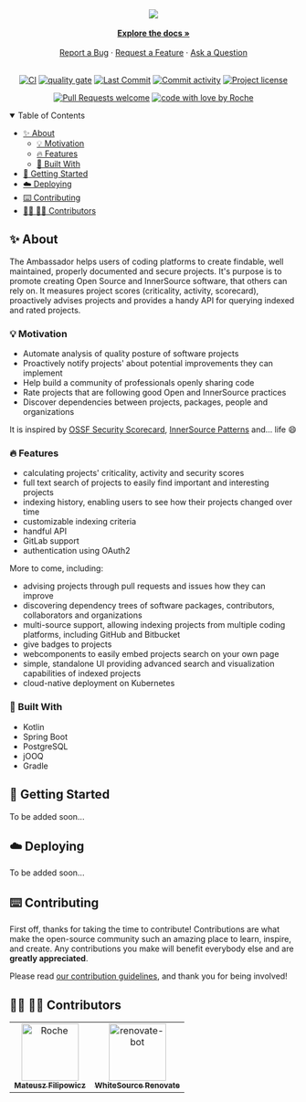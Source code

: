 <div align="center">
  <img src="./docs/logo.png" />
  <br />
  <br />
  <a href="#about"><strong>Explore the docs »</strong></a>
  <br />
  <br />
  <a href="https://github.com/Roche/the-ambassador/issues/new?assignees=&labels=bug&template=01_BUG_REPORT.md&title=bug%3A+">Report a Bug</a>
  ·
  <a href="https://github.com/Roche/the-ambassador/issues/new?assignees=&labels=enhancement&template=02_FEATURE_REQUEST.md&title=feat%3A+">Request a Feature</a>
  ·
  <a href="https://github.com/Roche/the-ambassador/discussions">Ask a Question</a>
</div>

<div align="center">
<br />

[![CI](https://img.shields.io/github/workflow/status/Roche/the-ambassador/CI/master?style=flat-square)](https://github.com/Roche/the-ambassador/actions/workflows/ci.yml)
[![quality gate](https://sonarcloud.io/api/project_badges/measure?project=Roche_the-ambassador&metric=alert_status&style=flat-square)](https://sonarcloud.io/project/overview?id=Roche_the-ambassador)
[![Last Commit](https://img.shields.io/github/last-commit/Roche/the-ambassador/master?style=flat-square)](https://github.com/Roche/the-ambassador/commits/master)
[![Commit activity](https://img.shields.io/github/commit-activity/m/Roche/the-ambassador?style=flat-square)](https://github.com/Roche/the-ambassador/pulse)
[![Project license](https://img.shields.io/github/license/Roche/the-ambassador.svg?style=flat-square)](LICENSE)

[![Pull Requests welcome](https://img.shields.io/badge/PRs-welcome-bc36f0.svg?style=flat-square)](https://github.com/Roche/the-ambassador/issues?q=is%3Aissue+is%3Aopen+label%3A%22help+wanted%22)
[![code with love by Roche](https://img.shields.io/badge/%3C%2F%3E%20with%20%E2%99%A5%20by-Roche-0B41CD.svg?style=flat-square)](https://github.com/Roche)

</div>

<details open="open">
<summary>Table of Contents</summary>

- [✨ About](#about)
  * [💡 Motivation](#motivation)
  * [🔥 Features](#features)
  * [🚧 Built With](#built-with)
- [🚀 Getting Started](#getting-started)
- [☁️ Deploying](#deploying)
- [⌨️️ Contributing](#contributing)
- [👨‍💻 👩‍💻 Contributors](#contributors)

</details>

## <a id="about"></a> ✨ About

The Ambassador helps users of coding platforms to create findable, well maintained,
properly documented and secure projects. It's purpose is to promote creating
Open Source and InnerSource software, that others can rely on.
It measures project scores (criticality, activity, scorecard), proactively advises projects
and provides a handy API for querying indexed and rated projects.

### <a id="motivation"></a> 💡 Motivation

- Automate analysis of quality posture of software projects
- Proactively notify projects' about potential improvements they can implement
- Help build a community of professionals openly sharing code
- Rate projects that are following good Open and InnerSource practices
- Discover dependencies between projects, packages, people and organizations

It is inspired by [OSSF Security Scorecard](https://github.com/ossf/scorecard),
[InnerSource Patterns](https://github.com/InnerSourceCommons/InnerSourcePatterns)
and... life 😄

### <a id="features"></a> 🔥 Features

- calculating projects' criticality, activity and security scores
- full text search of projects to easily find important and interesting projects
- indexing history, enabling users to see how their projects changed over time
- customizable indexing criteria
- handful API
- GitLab support
- authentication using OAuth2

More to come, including:
- advising projects through pull requests and issues how they can improve
- discovering dependency trees of software packages, contributors, collaborators and organizations
- multi-source support, allowing indexing projects from multiple coding platforms, including GitHub and Bitbucket
- give badges to projects
- webcomponents to easily embed projects search on your own page
- simple, standalone UI providing advanced search and visualization capabilities
  of indexed projects
- cloud-native deployment on Kubernetes

### <a id="built-with"></a> 🚧 Built With

- Kotlin
- Spring Boot
- PostgreSQL
- jOOQ
- Gradle

## <a id="getting-started"></a> 🚀 Getting Started

To be added soon...

## <a id="deploying"></a> ☁️ Deploying

To be added soon...

## <a id="contributing"></a> ⌨️️ Contributing

First off, thanks for taking the time to contribute! Contributions are what make the open-source community such
an amazing place to learn, inspire, and create. Any contributions you make will benefit everybody else and are **greatly appreciated**.

Please read [our contribution guidelines](CONTRIBUTING.md), and thank you for being involved!

## <a id="contributors"></a> 👨‍💻 👩‍💻 Contributors

<!-- readme: contributors -start -->
<table>
<tr>
    <td align="center">
        <a href="https://github.com/filipowm">
            <img src="https://avatars.githubusercontent.com/u/20795389?v=4" width="100;" alt="Roche"/>
            <br />
            <sub><b>Mateusz Filipowicz</b></sub>
        </a>
    </td>
    <td align="center">
        <a href="https://github.com/renovate-bot">
            <img src="https://avatars.githubusercontent.com/u/25180681?v=4" width="100;" alt="renovate-bot"/>
            <br />
            <sub><b>WhiteSource Renovate</b></sub>
        </a>
    </td></tr>
</table>
<!-- readme: contributors -end -->
